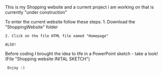 This is my Shopping website and a current project i am  working on that is currently "under construction"

To enter the current website follow these steps:
    1. Download the "ShoppingWebsite" folder
    
    2. Click on the file HTML file named "Homepage"

    ALSO!
Before coding I brought the idea to life in a PowerPoint sketch - take a look! 
    (File "Shopping website INITAL SKETCH")


     Enjoy :)
    
